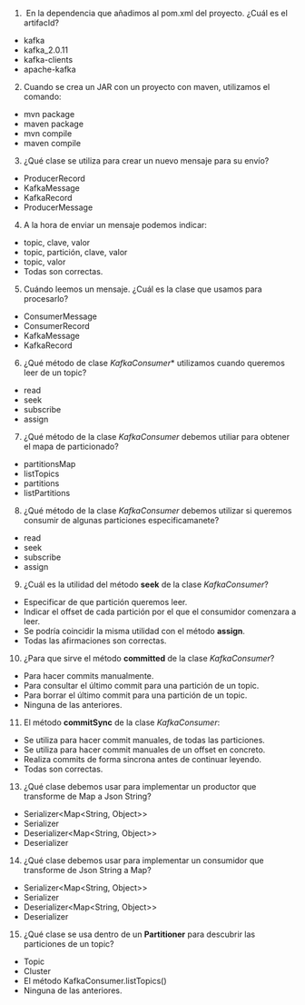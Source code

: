 1.  En la dependencia que añadimos al pom.xml del proyecto. ¿Cuál es el artifacId?
  * kafka
  * kafka_2.0.11
  * kafka-clients
  * apache-kafka

2. Cuando se crea un JAR con un proyecto con maven, utilizamos el comando:
  * mvn package
  * maven package
  * mvn compile
  * maven compile

3. ¿Qué clase se utiliza para crear un nuevo mensaje para su envío?
  * ProducerRecord
  * KafkaMessage
  * KafkaRecord
  * ProducerMessage

4. A la hora de enviar un mensaje podemos indicar:
  * topic, clave, valor
  * topic, partición, clave, valor
  * topic, valor
  * Todas son correctas.

5. Cuándo leemos un mensaje. ¿Cuál es la clase que usamos para procesarlo?
  * ConsumerMessage
  * ConsumerRecord
  * KafkaMessage
  * KafkaRecord

6. ¿Qué método de clase *KafkaConsumer** utilizamos cuando queremos leer de un topic?
  * read
  * seek
  * subscribe
  * assign

7. ¿Qué método de la clase *KafkaConsumer* debemos utiliar para obtener el mapa de particionado?
  * partitionsMap
  * listTopics
  * partitions
  * listPartitions

8. ¿Qué método de la clase *KafkaConsumer* debemos utilizar si queremos consumir de algunas particiones especificamanete?
  * read
  * seek
  * subscribe
  * assign

9. ¿Cuál es la utilidad del método **seek** de la clase *KafkaConsumer*?
  * Especificar de que partición queremos leer.
  * Indicar el offset de cada partición por el que el consumidor comenzara a leer.
  * Se podría coincidir la misma utilidad con el método **assign**.
  * Todas las afirmaciones son correctas.

10. ¿Para que sirve el método **committed** de la clase *KafkaConsumer*?
  * Para hacer commits manualmente.
  * Para consultar el último commit para una partición de un topic.
  * Para borrar el último commit para una partición de un topic.
  * Ninguna de las anteriores.

11. El método **commitSync** de la clase *KafkaConsumer*:
  * Se utiliza para hacer commit manuales, de todas las particiones.
  * Se utiliza para hacer commit manuales de un offset en concreto.
  * Realiza commits de forma sincrona antes de continuar leyendo.
  * Todas son correctas.

13. ¿Qué clase debemos usar para implementar un productor que transforme de Map a Json String?
  * Serializer<Map<String, Object>>
  * Serializer<String>
  * Deserializer<Map<String, Object>>
  * Deserializer<String>

14. ¿Qué clase debemos usar para implementar un consumidor que transforme de Json String a Map?
  * Serializer<Map<String, Object>>
  * Serializer<String>
  * Deserializer<Map<String, Object>>
  * Deserializer<String>

15. ¿Qué clase se usa dentro de un **Partitioner** para descubrir las particiones de un topic?
  * Topic
  * Cluster
  * El método KafkaConsumer.listTopics()
  * Ninguna de las anteriores.
